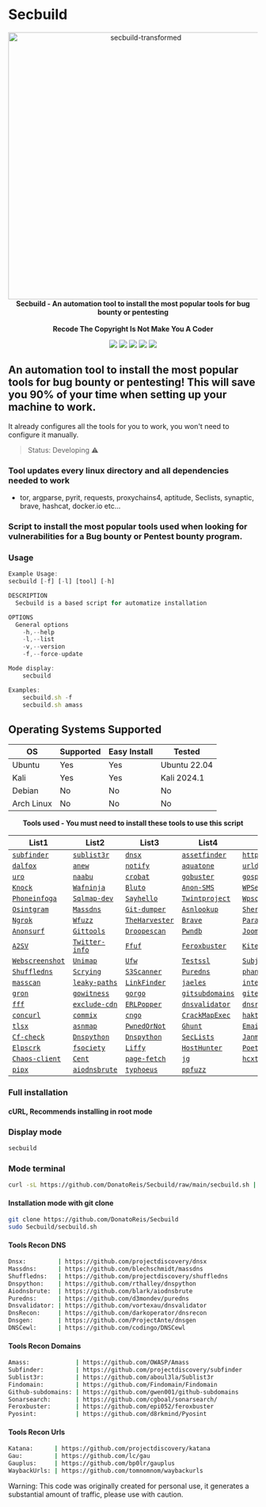 # Secbuild

<p align="center" dir="auto">
  <a target="_blank" rel="noopener noreferrer" href="https://imgbb.com/"><img src="https://i.ibb.co/TmM7ZVx/secbuild-transformed.png" alt="secbuild-transformed" border="0" height="540" style="max-width: 100%;"></a>
  <br>
  <strong>Secbuild - An automation tool to install the most popular tools for bug bounty or pentesting</strong> 
  <br><br>
  <strong>Recode The Copyright Is Not Make You A Coder</strong>
</p>  
  
<div>
  <p align="center" dir="auto">
  <a href="https://www.instagram.com/prohacker77_/" target="_blank"><img src="https://img.shields.io/badge/-Instagram-%23E4405F?style=for-the-badge&logo=instagram&logoColor=39ff14&logoColor=white&color=black" target="_blank"></a>
  <a href="https://discord.gg/Z2C2CyVZFU" target="_blank"><img src="https://img.shields.io/badge/-Discord-7289DA?style=for-the-badge&logo=discord&logoColor=39ff14&logoColor=white&color=black" target="_blank"></a>
  <a href="https://www.linkedin.com/in/caique-barreto-7809b2217/" target="_blank"><img src="https://img.shields.io/badge/-LinkdIn-%230077B5?style=for-the-badge&logo=linkedin&logoColor=39ff14&logoColor=white&color=black" target="_blank"></a>
  <a href="mailto:caique.hbarreto@gmail.com" target="_blank"><img src="https://img.shields.io/badge/-Gmail-%23333?style=for-the-badge&logo=gmail&logoColor=39ff14&logoColor=white&color=black" target="_blank"></a>
  <a href="https://t.me/PeakyBlindersW" target="_blank"><img src="https://img.shields.io/badge/Telegram-2CA5E0?style=for-the-badge&logo=telegram&logoColor=39ff14&logoColor=white&color=black" target="_blank"></a>
  </p>
</div>

## An automation tool to install the most popular tools for bug bounty or pentesting! This will save you 90% of your time when setting up your machine to work.
It already configures all the tools for you to work, you won't need to configure it manually.


> Status: Developing ⚠️


### Tool updates every linux directory and all dependencies needed to work
   - tor, argparse, pyrit, requests, proxychains4, aptitude, Seclists, synaptic, brave, hashcat, docker.io etc...

### Script to install the most popular tools used when looking for vulnerabilities for a Bug bounty or Pentest bounty program.

<h3>Usage</h3>


```js 
Example Usage:
secbuild [-f] [-l] [tool] [-h]

DESCRIPTION
  Secbuild is a based script for automatize installation

OPTIONS
  General options
    -h,--help
    -l,--list
    -v,--version
    -f,--force-update

Mode display:
    secbuild

Examples:
    secbuild.sh -f
    secbuild.sh amass

```

## Operating Systems Supported
| OS         | Supported | Easy Install  | Tested        | 
|------------|-----------|---------------|---------------|
| Ubuntu     |    Yes    | Yes           | Ubuntu 22.04  |
| Kali       |    Yes    | Yes           | Kali 2024.1   |
| Debian     |    No     | No            | No            |
| Arch Linux |    No     | No            | No            |

<p align="center" dir="auto"><strong>Tools used - You must need to install these tools to use this script</strong><br></p>

List1|List2|List3|List4|List5|List6|List7|List8
-----|-----|-----|-----|-----|-----|-----|-----
<a href="https://github.com/projectdiscovery/subfinder"><code>subfinder</code></a>|<a href="https://github.com/aboul3la/Sublist3r"><code>sublist3r</code></a>|<a href="https://github.com/projectdiscovery/dnsx"><code>dnsx</code></a>|<a href="https://github.com/tomnomnom/assetfinder"><code>assetfinder</code></a>|<a href="https://github.com/projectdiscovery/httpx"><code>httpx</code></a>|<a href="https://github.com/Emoe/kxss"><code>kxss</code></a>|<a href="https://github.com/tomnomnom/qsreplace"><code>qsreplace</code></a>|<a href="https://github.com/projectdiscovery/nuclei"><code>nuclei</code></a>|
<a href="https://github.com/hahwul/dalfox"><code>dalfox</code></a>|<a href="https://github.com/tomnomnom/anew"><code>anew</code></a>|<a href="https://github.com/projectdiscovery/notify"><code>notify</code></a>|<a href="https://github.com/michenriksen/aquatone"><code>aquatone</code></a>|<a href="https://github.com/ameenmaali/urldedupe"><code>urldedupe</code></a>|<a href="https://github.com/OWASP/Amass"><code>amass</code></a>|<a href="https://github.com/bp0lr/gauplus"><code>gauplus</code></a>|<a href="https://github.com/dwisiswant0/crlfuzz"><code>crlfuzz</code></a>|
<a href="https://github.com/s0md3v/uro"><code>uro</code></a>|<a href="https://github.com/projectdiscovery/naabu"><code>naabu</code></a>|<a href="https://github.com/Cgboal/SonarSearch"><code>crobat</code></a>|<a href="https://github.com/OJ/gobuster"><code>gobuster</code></a>|<a href="https://github.com/jaeles-project/gospider"><code>gospider</code></a>|<a href="https://github.com/tomnomnom/waybackurls"><code>waybackurls</code></a>|<a href="https://github.com/maurosoria/dirsearch"><code>Dirsearch</code></a>|<a href="https://github.com/s0md3v/XSStrike"><code>Xsstrike</code></a>|
<a href="https://github.com/guelfoweb/knock"><code>Knock</code></a>|<a href="https://github.com/khalilbijjou/WAFNinja"><code>Wafninja</code></a>|<a href="https://github.com/darryllane/Bluto"><code>Bluto</code></a>|<a href="https://github.com/HACK3RY2J/Anon-SMS"><code>Anon-SMS</code></a>|<a href="https://github.com/NoorQureshi/WPSeku-1"><code>WPSeku</code></a>|<a href="https://github.com/RustScan/RustScan"><code>Rustscan</code></a>|<a href="https://github.com/eth0izzle/the-endorser"><code>The-endorser</code></a>|<a href="https://www.kali.org/tools/whatweb/"><code>Whatweb</code></a>|
<a href="https://github.com/sundowndev/phoneinfoga"><code>Phoneinfoga</code></a>|<a href="https://github.com/sqlmapproject/sqlmap"><code>Sqlmap-dev</code></a>|<a href="https://github.com/d093w1z/sayhello"><code>Sayhello</code></a>|<a href="https://github.com/twintproject"><code>Twintproject</code></a>|<a href="https://github.com/wpscanteam/wpscan"><code>Wpscan</code></a>|<a href="https://github.com/htr-tech/zphisher"><code>Zphisher</code></a>|<a href="https://github.com/behindthefirewalls/Parsero"><code>Parsero</code></a>|<a href="https://github.com/UndeadSec/SocialFish"><code>SocialFish</code></a>|
<a href="https://github.com/Datalux/Osintgram"><code>Osintgram</code></a>|<a href="https://github.com/blechschmidt/massdns"><code>Massdns</code></a>|<a href="https://github.com/arthaud/git-dumper"><code>Git-dumper</code></a>|<a href="https://github.com/yassineaboukir/Asnlookup"><code>Asnlookup</code></a>|<a href="https://github.com/sherlock-project/sherlock"><code>Sherlok</code></a>|<a href="https://github.com/tomnomnom/unfurl"><code>Unfurl</code></a>|<a href="https://github.com/hangetzzu/saycheese"><code>Saycheese</code></a>|<a href="https://github.com/tomnomnom/httprobe"><code>Httprobe</code></a>|
<a href="https://github.com/inconshreveable/ngrok"><code>Ngrok</code></a>|<a href="https://github.com/xmendez/wfuzz"><code>Wfuzz</code></a>|<a href="https://github.com/laramies/theHarvester"><code>TheHarvester</code></a>|<a href="https://brave-browser-apt-release.s3.brave.com"><code>Brave</code></a>|<a href="https://github.com/devanshbatham/ParamSpider"><code>ParamSpider</code></a>|<a href="https://github.com/lc/gau"><code>Gau</code></a>|<a href="https://github.com/m4ll0k/takeover"><code>Takeover</code></a>|<a href="https://github.com/m4ll0k/Infoga"><code>Infoga</code></a>|
<a href="https://github.com/Und3rf10w/kali-anonsurf"><code>Anonsurf</code></a>|<a href="https://github.com/internetwache/GitTools"><code>Gittools</code></a>|<a href="https://github.com/droope/droopescan"><code>Droopescan</code></a>|<a href="https://github.com/davidtavarez/pwndb"><code>Pwndb</code></a>|<a href="https://github.com/OWASP/joomscan"><code>Joomscan</code></a>|<a href="https://github.com/nabla-c0d3/sslyze"><code>Sslyze</code></a>|<a href="https://github.com/rbsec/sslscan"><code>Sslscan</code></a>|<a href="https://github.com/hakluke/hakrawler"><code>Hakrawler</code></a>|
<a href="https://github.com/hahwul/a2sv"><code>A2SV</code></a>|<a href="https://github.com/D4Vinci/Twitter-Info"><code>Twitter-info</code></a>|<a href="https://github.com/ffuf/ffuf"><code>Ffuf</code></a>|<a href="https://github.com/epi052/feroxbuster"><code>Feroxbuster</code></a>|<a href="https://github.com/assetnote/kiterunner"><code>KiteRunner</code></a>|<a href="https://github.com/opsdisk/metagoofil"><code>Metagoofil</code></a>|<a href="https://github.com/thewhiteh4t/seeker"><code>Seeker</code></a>|<a href="https://github.com/hacker3983/pyrit-installerr"><code>Pyrit</code></a>|
<a href="https://github.com/maaaaz/webscreenshot"><code>Webscreenshot</code></a>|<a href="https://github.com/Edu4rdSHL/unimap"><code>Unimap</code></a>|<a href="https://github.com/jbq/ufw"><code>Ufw</code></a>|<a href="https://github.com/drwetter/testssl.sh"><code>Testssl</code></a>|<a href="https://github.com/lc/subjs"><code>Subjs</code></a>|<a href="https://github.com/haccer/subjack"><code>Subjack</code></a>|<a href="https://github.com/pry0cc/soxy"><code>Soxy</code></a>|<a href="https://github.com/kpcyrd/sn0int"><code>Sn0int</code></a>|
<a href="https://github.com/projectdiscovery/shuffledns"><code>Shuffledns</code></a>|<a href="https://github.com/nccgroup/scrying"><code>Scrying</code></a>|<a href="https://github.com/sa7mon/S3Scanner"><code>S3Scanner</code></a>|<a href="https://github.com/d3mondev/puredns"><code>Puredns</code></a>|<a href="https://github.com/ariya/phantomjs"><code>phantomjs</code></a>|<a href="https://github.com/devanshbatham/OpenRedireX"><code>OpenRedireX</code></a>|<a href="https://github.com/tomnomnom/meg"><code>meg</code></a>|<a href="https://github.com/medusajs/medusa"><code>medusa</code></a>|
<a href="https://github.com/robertdavidgraham/masscan"><code>masscan</code></a>|<a href="https://github.com/ayoubfathi/leaky-paths"><code>leaky-paths</code></a>|<a href="https://github.com/GerbenJavado/LinkFinder"><code>LinkFinder</code></a>|<a href="https://github.com/jaeles-project/jaeles"><code>jaeles</code></a>|<a href="https://github.com/projectdiscovery/interactsh"><code>interactsh</code></a>|<a href="https://github.com/codingo/Interlace"><code>Interlace</code></a>|<a href="https://github.com/neex/http2smugl"><code>http2smugl</code></a>|<a href="https://github.com/KathanP19/Gxss"><code>Gxss</code></a>|
<a href="https://github.com/tomnomnom/gron"><code>gron</code></a>|<a href="https://github.com/sensepost/gowitness"><code>gowitness</code></a>|<a href="https://github.com/pry0cc/gorgo"><code>gorgo</code></a>|<a href="https://github.com/gwen001/github-subdomains"><code>gitsubdomains</code></a>|<a href="https://github.com/gwen001/github-endpoints"><code>gitendpoints</code></a>|<a href="https://github.com/1ndianl33t/Gf-Patterns"><code>Gf-Patterns</code></a>|<a href="https://github.com/003random/getJS"><code>getJS</code></a>|<a href="https://github.com/Findomain/Findomain"><code>Findomain</code></a>|
<a href="https://github.com/dylanaraps/fff"><code>fff</code></a>|<a href="https://github.com/Cgboal/exclude-cdn"><code>exclude-cdn</code></a>|<a href="https://github.com/maikthulhu/ERLPopper"><code>ERLPopper</code></a>|<a href="https://github.com/vortexau/dnsvalidator"><code>dnsvalidator</code></a>|<a href="https://github.com/darkoperator/dnsrecon"><code>dnsrecon</code></a>|<a href="https://github.com/ProjectAnte/dnsgen"><code>dnsgen</code></a>|<a href="https://github.com/codingo/DNSCewl"><code>DNSCewl</code></a>|<a href="https://github.com/M4DM0e/DirDar"><code>DirDar</code></a>|
<a href="https://github.com/tomnomnom/concurl"><code>concurl</code></a>|<a href="https://github.com/commixproject/commix"><code>commix</code></a>|<a href="https://github.com/yghonem14/cngo"><code>cngo</code></a>|<a href="https://github.com/byt3bl33d3r/CrackMapExec"><code>CrackMapExec</code></a>|<a href="https://github.com/hakluke/haktrails"><code>haktrails</code></a>|<a href="https://github.com/s0md3v/Corsy"><code>Corsy</code></a>|<a href="https://github.com/tomnomnom/burl"><code>burl</code></a>| <a href="https://github.com/projectdiscovery/katana"><code>katana</code></a> |
<a href="https://github.com/projectdiscovery/tlsx"><code>tlsx</code></a>|<a href="https://github.com/projectdiscovery/asnmap"><code>asnmap</code></a>|<a href="https://github.com/thewhiteh4t/pwnedOrNot"><code>PwnedOrNot</code></a>|<a href="https://github.com/mxrch/ghunt"><code>Ghunt</code></a>|<a href="https://github.com/maldevel/EmailHarvester"><code>EmailHarvester</code></a>|<a href="https://github.com/Josue87/EmailFinder"><code>Emailfinder</code></a>|<a href="https://github.com/arthaud/git-dumper"><code>Gitdumper</code></a>|<a href="https://github.com/arthaud/git-dumper"><code>Gitdumper</code></a>|
<a href="https://github.com/dwisiswant0/cf-check"><code>Cf-check</code></a>|<a href="https://github.com/rthalley/dnspython"><code>Dnspython</code></a>|<a href="https://github.com/rthalley/dnspython"><code>Dnspython</code></a>|<a href="https://github.com/danielmiessler/SecLists"><code>SecLists</code></a>|<a href="https://github.com/janmasarik/resolvers"><code>Janmasarik</code></a>|<a href="https://github.com/d8rkmind/Pyosint"><code>pyosint</code></a>|<a href="https://github.com/Syzik/DockerRegistryGrabber"><code>DockerRegistryGrabber</code></a>|<a href="https://github.com/MatrixTM/MHDDoS"><code>MHDDoS</code></a>|
<a href="https://github.com/D4Vinci/elpscrk"><code>Elpscrk</code></a>|<a href="https://github.com/Manisso/fsociety"><code>fsociety</code></a>|<a href="http://github.com/mzfr/liffy"><code>Liffy</code></a>|<a href="https://github.com/SpiderLabs/HostHunter"><code>HostHunter</code></a>|<a href="https://github.com/python-poetry/poetry"><code>Poetry</code></a>|<a href="https://github.com/UnaPibaGeek/ctfr"><code>Ctfr</code></a>|<a href="https://github.com/megadose/holehe"><code>holehe</code></a>|<a href="https://github.com/khast3x/h8mail"><code>h8mail</code></a>
|<a href="https://github.com/projectdiscovery/chaos-client/"><code>Chaos-client</code></a>|<a href="https://github.com/xm1k3/cent"><code>Cent</code></a>|<a href="https://github.com/detectify/page-fetch"><code>page-fetch</code></a>|<a href="https://github.com/gmmorris/jg"><code>jg</code></a>|<a href="https://github.com/ZerBea/hcxtools"><code>hcxtools</code></a>|<a href="https://github.com/zmap/zmap"><code>zmap</code></a>|<a href="https://github.com/s0md3v/Arjun"><code>arjun</code></a>|<a href="https://github.com/soxoj/maigret"><code>maigret</code></a>
|<a href="https://github.com/pypa/pipx"><code>pipx</code></a>|<a href="https://github.com/blark/aiodnsbrute"><code>aiodnsbrute</code></a>|<a href="https://github.com/typhoeus/typhoeus"><code>typhoeus</code></a>|<a href="https://github.com/dwisiswant0/ppfuzz"><code>ppfuzz</code></a>|

### Full installation
#### cURL, Recommends installing in root mode

### Display mode
```sh
secbuild
```

### Mode terminal
```sh
curl -sL https://github.com/DonatoReis/Secbuild/raw/main/secbuild.sh | sudo bash

```

#### **Installation mode with git clone**
```sh
git clone https://github.com/DonatoReis/Secbuild
sudo Secbuild/secbuild.sh
```

#### **Tools Recon DNS**
```sh
Dnsx:         | https://github.com/projectdiscovery/dnsx
Massdns:      | https://github.com/blechschmidt/massdns
Shuffledns:   | https://github.com/projectdiscovery/shuffledns
Dnspython:    | https://github.com/rthalley/dnspython
Aiodnsbrute:  | https://github.com/blark/aiodnsbrute
Puredns:      | https://github.com/d3mondev/puredns
Dnsvalidator: | https://github.com/vortexau/dnsvalidator
DnsRecon:     | https://github.com/darkoperator/dnsrecon
Dnsgen:       | https://github.com/ProjectAnte/dnsgen
DNSCewl:      | https://github.com/codingo/DNSCewl
```

#### **Tools Recon Domains**
```sh
Amass:             | https://github.com/OWASP/Amass
Subfinder:         | https://github.com/projectdiscovery/subfinder
Sublist3r:         | https://github.com/aboul3la/Sublist3r
Findomain:         | https://github.com/Findomain/Findomain
Github-subdomains: | https://github.com/gwen001/github-subdomains
Sonarsearch:       | https://github.com/cgboal/sonarsearch/
Feroxbuster:       | https://github.com/epi052/feroxbuster
Pyosint:           | https://github.com/d8rkmind/Pyosint
```

#### **Tools Recon Urls**
```sh
Katana:      | https://github.com/projectdiscovery/katana
Gau:         | https://github.com/lc/gau
Gauplus:     | https://github.com/bp0lr/gauplus
WaybackUrls: | https://github.com/tomnomnom/waybackurls
```


Warning: This code was originally created for personal use, it generates a substantial amount of traffic, please use with caution.
